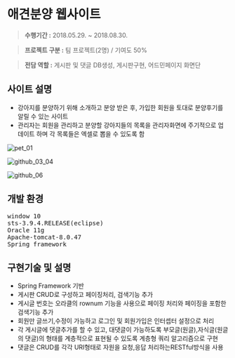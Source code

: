 # 애견분양 웹사이트 

> **수행기간 :** 2018.05.29. ~ 2018.08.30.

>**프로젝트 구분 :** 팀 프로젝트(2명) / 기여도 50%

>**전담 역할 :** 게시판 및 댓글 DB생성, 게시판구현, 어드민페이지 화면단

## 사이트 설명
* 강아지를 분양하기 위해 소개하고 분양 받은 후, 가입한 회원을 토대로 분양후기를 알릴 수 있는 사이트
* 관리자는 회원을 관리하고 분양할 강아지들의 목록을 관리자화면에 주기적으로 업데이트 하며 각 목록들은 엑셀로 뽑을 수 있도록 함

![pet_01](https://user-images.githubusercontent.com/34294649/44942913-17a4be00-adf7-11e8-985a-150d384ca150.png)

![github_03_04](https://user-images.githubusercontent.com/34294649/44942918-255a4380-adf7-11e8-9b0f-0d6ddeb758e3.png)

![github_06](https://user-images.githubusercontent.com/34294649/44942922-2ee3ab80-adf7-11e8-88ae-e04eaeefe95e.png)

## 개발 환경
<pre>
window 10
sts-3.9.4.RELEASE(eclipse)
Oracle 11g
Apache-tomcat-8.0.47
Spring framework
</pre>

## 구현기술 및 설명
* Spring Framework 기반
* 게시판 CRUD로 구성하고 페이징처리, 검색기능 추가
* 게시글 번호는 오라클의 rownum 기능을 사용으로 페이징 처리와 페이징을 포함한 검색기능 추가
* 회원만 글쓰기,수정이 가능하고 로그인 및 회원가입은 인터셉터 설정으로 처리
* 각 게시글에 댓글추가를 할 수 있고, 대댓글이 가능하도록 부모글(원글),자식글(원글의 댓글)의 형태를 계층적으로 표현될 수 있도록 계층형 쿼리 알고리즘으로 구현
* 댓글은 CRUD를 각각 URI형태로 자원을 요청,응답 처리하는RESTful방식을 사용
